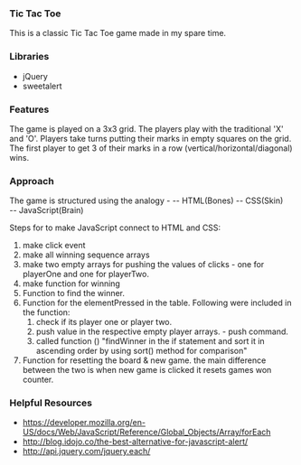 ### __Tic Tac Toe__

This is a classic Tic Tac Toe game made in my spare time. 

### __Libraries__

* jQuery
* sweetalert

### __Features__

The game is played on a 3x3 grid.
The players play with the traditional 'X' and 'O'.
Players take turns putting their marks in empty squares on the grid.
The first player to get 3 of their marks in a row (vertical/horizontal/diagonal) wins.

### __Approach__

The game is structured using the analogy - 
-- HTML(Bones) 
-- CSS(Skin)  
-- JavaScript(Brain) 

Steps for to make JavaScript connect to HTML and CSS: 

1. make click event
2. make all winning sequence arrays
3. make two empty arrays for pushing the values of clicks - one for playerOne and one for playerTwo.
4. make function for winning
5. Function to find the winner.
6. Function for the elementPressed in the table. Following were included in the function:
    1. check if its player one or player two.
    2. push value in the respective empty player arrays. - push command.
    3. called function () "findWinner in the if statement and sort it in ascending order by using sort() method for comparison"
7. Function for resetting the board & new game. the main difference between the two is when new game is clicked it resets games won counter.


### __Helpful Resources__

* https://developer.mozilla.org/en-US/docs/Web/JavaScript/Reference/Global_Objects/Array/forEach
* http://blog.idojo.co/the-best-alternative-for-javascript-alert/
* http://api.jquery.com/jquery.each/


